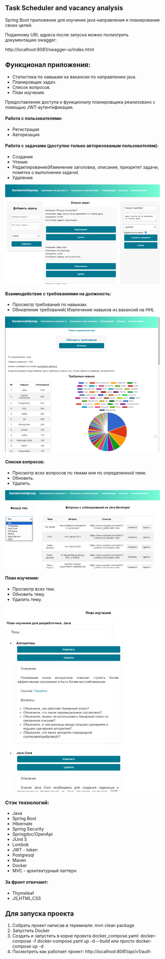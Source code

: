 ## Task Scheduler and vacancy analysis
Spring Boot приложение для изучение java-направления 
и планирование своих целей.

Поданному URL адреса после запуска можно посмотреть документацию swagger:

http://localhost:8081/swagger-ui/index.html

## Функционал приложения:

* Статистика по навыкам на вакансии по направлению java.
* Планировщик задач.
* Список вопросов.
* План изучения.

Предоставление доступа к функционалу планировщика реализовано 
с помощью JWT-аутентификации.

#### Работа с пользователями:

- Регистрация
- Авторизация

#### Работа с задачами (доступно только авторизованым пользователям):

- Создание
- Чтение
- Редактирование(Изменение заголовка, описания, приоритет задачи, пометка о выполнении задачи)
- Удаление

![img.png](Task.png)

#### Взаимодействие с требованиями на должность:
- Просмотр требований по навыкам.
- Обновление требований( Извлечение навыков из вакансий на HH).

![img.png](Statistics.png)

#### Списки вопросов:
- Просмотр всех вопросов по темам или по определенной теме.
- Обновить.
- Удалить.

![img.png](Questions.png)

#### План изучения:
- Просмотр всех тем.
- Обновить тему.
- Удалить тему.

![img.png](Plan.png)

### Стэк технологий:
* Java
* Spring Boot
* Hibernate
* Spring Security
* Springdoc/OpenApi
* JUnit 5
* Lombok
* JWT - token
* Postgresql
* Maven
* Docker
* MVC - архитектурный паттерн

####  За фронт отвечают:
* Thymeleaf
* JS,HTML,CSS

## Для запуска проекта
1) Собрать проект написав в терминале: mvn clean package
2) Запустить Docker
3) Cоздать и запустить в корне проекта docker_compose.yaml: docker-compose -f docker-compose.yaml up -d --build
   или просто docker-compose up -d
4) Посмотреть как работает проект: http://localhost:8081/api/v1/auth